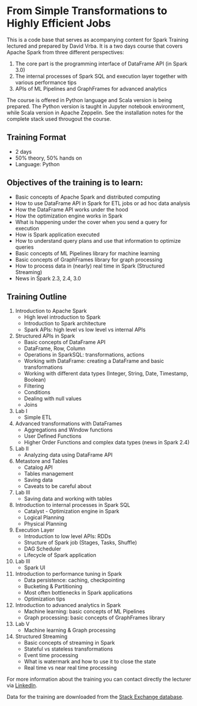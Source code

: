 # From Simple Transformations to Highly Efficient Jobs

This is a code base that serves as acompanying content for Spark Training lectured and prepared by David Vrba. It is a two days course that covers Apache Spark from three different perspectives:

1. The core part is the programming interface of DataFrame API (in Spark 3.0)
2. The internal processes of Spark SQL and execution layer together with various performance tips
3. APIs of ML Pipelines and GraphFrames for advanced analytics

The course is offered in Python language and Scala version is being prepared. The Python version is taught in Jupyter notebook environment, while Scala version in Apache Zeppelin. See the installation notes for the complete stack used througout the course.

## Training Format
* 2 days
* 50% theory, 50% hands on
* Language: Python

## Objectives of the training is to learn:
* Basic concepts of Apache Spark and distributed computing
* How to use DataFrame API in Spark for ETL jobs or ad hoc data analysis
* How the DataFrame API works under the hood
* How the optimization engine works in Spark
* What is happening under the cover when you send a query for execution
* How is Spark application executed
* How to understand query plans and use that information to optimize queries
* Basic concepts of ML Pipelines library for machine learning
* Basic concepts of GraphFrames library for graph processing
* How to process data in (nearly) real time in Spark (Structured Streaming)
* News in Spark 2.3, 2.4, 3.0


## Training Outline
1. Introduction to Apache Spark
    * High level introduction to Spark
    * Introduction to Spark architecture
    * Spark APIs: high level vs low level vs internal APIs
2. Structured APIs in Spark
    * Basic concepts of DataFrame API
    * DataFrame, Row, Column
    * Operations in SparkSQL: transformations, actions
    * Working with DataFrame: creating a DataFrame and basic transformations
    * Working with different data types (Integer, String, Date, Timestamp, Boolean)
    * Filtering
    * Conditions
    * Dealing with null values
    * Joins
3. Lab I
    * Simple ETL
4. Advanced transformations with DataFrames
    * Aggregations and Window functions
    * User Defined Functions
    * Higher Order Functions and complex data types (news in Spark 2.4)
5. Lab II
    * Analyzing data using DataFrame API
6. Metastore and Tables
    * Catalog API
    * Tables management
    * Saving data
    * Caveats to be careful about
7. Lab III
    * Saving data and working with tables
8. Introduction to internal processes in Spark SQL
    * Catalyst - Optimization engine in Spark
    * Logical Planning
    * Physical Planning
9. Execution Layer
    * Introduction to low level APIs: RDDs
    * Structure of Spark job (Stages, Tasks, Shuffle)
    * DAG Scheduler
    * Lifecycle of Spark application
10. Lab III
    * Spark UI
11. Introduction to performance tuning in Spark
    * Data persistence: caching, checkpointing
    * Bucketing & Partitioning
    * Most often bottlenecks in Spark applications
    * Optimization tips
12. Introduction to advanced analytics in Spark
    * Machine learning: basic concepts of ML Pipelines
    * Graph processing: basic concepts of GraphFrames library
13. Lab V
    * Machine learning & Graph processing
14. Structured Streaming
    * Basic concepts of streaming in Spark
    * Stateful vs stateless transformations
    * Event time processing
    * What is watermark and how to use it to close the state
    * Real time vs near real time processing


For more information about the training you can contact directly the lecturer via [LinkedIn](http://www.linkedin.com/in/vrba-david).

Data for the training are downloaded from the [Stack Exchange database](https://archive.org/details/stackexchange).